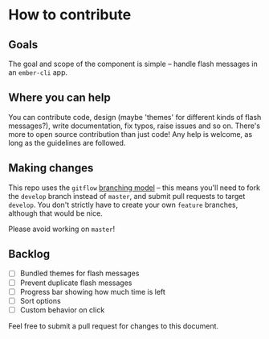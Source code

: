 # How to contribute

## Goals
The goal and scope of the component is simple – handle flash messages in an `ember-cli` app. 

## Where you can help
You can contribute code, design (maybe 'themes' for different kinds of flash messages?), write documentation, fix typos, raise issues and so on. There's more to open source contribution than just code! Any help is welcome, as long as the guidelines are followed.

## Making changes
This repo uses the `gitflow` [branching model](http://danielkummer.github.io/git-flow-cheatsheet/) – this means you'll need to fork the `develop` branch instead of `master`, and submit pull requests to target `develop`. You don't strictly have to create your own `feature` branches, although that would be nice.

Please avoid working on `master`!

## Backlog

- [ ] Bundled themes for flash messages
- [ ] Prevent duplicate flash messages
- [ ] Progress bar showing how much time is left
- [ ] Sort options 
- [ ] Custom behavior on click

Feel free to submit a pull request for changes to this document.
